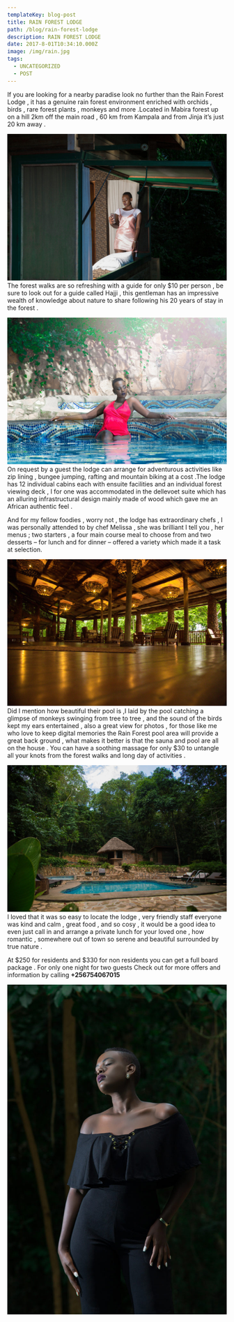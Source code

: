 ```yaml
---
templateKey: blog-post
title: RAIN FOREST LODGE
path: /blog/rain-forest-lodge
description: RAIN FOREST LODGE
date: 2017-8-01T10:34:10.000Z
image: /img/rain.jpg
tags:
  - UNCATEGORIZED
  - POST
---
```


If you are looking for a nearby paradise look no further than the Rain Forest Lodge , it has a genuine rain forest environment enriched  with orchids , birds , rare forest plants , monkeys  and more .Located in Mabira forest up on a hill 2km off the main road , 60 km from Kampala and from Jinja  it’s just  20 km away .

<div class="r1">
  <p>
    <img src="./rain32.jpg" alt="rain" />
    The forest walks are so refreshing with a guide for only $10 per person , be sure to look out for a guide called Hajji , this gentleman has an impressive wealth of knowledge about nature to share following his 20 years of stay in the forest .
  </p>
</div>

<div class="r2">
  <p>
    <img  src="./rain.jpg" alt="betty" >
    On request by a guest the lodge can arrange for adventurous activities like zip lining , bungee jumping, rafting and mountain biking at a cost .The lodge has 12 individual cabins each with ensuite facilities and an individual forest viewing deck , I for one was accommodated in the dellevoet suite which has an alluring infrastructural design mainly made of wood which gave me an African authentic feel .
  </p>
   <p>
    And for my fellow foodies , worry not , the lodge has extraordinary chefs , I was personally attended to by chef Melissa , she was brilliant I tell you , her menus ; two starters , a four main course meal  to choose from and two desserts – for lunch and for dinner – offered a variety which made it a  task  at selection.
  </p>
</div>

<div class="r3">
  <p> 
    <img  src="./rain34.jpg" alt="betty" >
    Did I mention how beautiful their pool is ,I laid by the pool catching a glimpse of monkeys swinging from tree to tree , and the sound of the birds kept my ears entertained , also a great view for photos , for those like me who love to keep digital memories the Rain Forest pool area will provide a great back ground , what makes it better is that the sauna and pool are all on the house . You can have a soothing massage for only $30 to untangle all your knots from the forest walks and long day of activities .
  </p>
</div>

<div class="r4">
  <p>
    <img  src="./rain26.jpg" alt="betty">
    I loved that it was so easy to locate the lodge , very friendly staff everyone was kind and calm , great  food , and so cosy , it would be a good idea to even just call in and arrange a private lunch for your   loved one , how romantic , somewhere out of town so serene  and beautiful surrounded by true nature .
  </p>
  <p>
    At $250 for residents and $330 for non residents you can get a full board package . For only one night  for two guests Check out for more offers and information by calling <strong>+256754067015</strong>
  </p>
</div>

<div class="row ex">
  <div class="col">
    <img  src="./rain21.jpg" alt="betty">
  </div>
</div>

